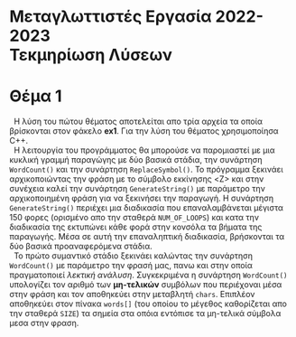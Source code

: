<h1>Μεταγλωττιστές Εργασία 2022-2023<br>
Τεκμηρίωση Λύσεων</h1>


# Θέμα 1

&nbsp; Η λύση του πώτου θέματος αποτελείται απο τρία αρχεία τα οποία βρίσκονται στον φάκελο <b>ex1</b>. Για την λύση του θέματος χρησιμοποίησα C++.<br>
&nbsp; Η λειτουργία του προγράμματος θα μπορούσε να παρομιαστεί με μια κυκλική γραμμή παραγώγης με δύο βασικά στάδια, την συνάρτηση `WordCount()` και την συνάρτηση `ReplaceSymbol()`. Το πρόγραμμα ξεκινάει αρχικοποιώντας την φράση με το σύμβολο εκκίνησης &lt;Z&gt; και στην συνέχεια καλεί την συνάρτηση `GenerateString()` με παράμετρο την αρχικοποιημένη φράση για να ξεκινήσει την παραγωγή. Η συνάρτηση `GenerateString()` περιέχει μια διαδικασία που επαναλαμβάνεται μέγιστα 150 φορες (ορισμένο απο την σταθερά `NUM_OF_LOOPS`) και κατα την διαδικασία της εκτυπώνει κάθε φορά στην κονσόλα τα βήματα της παραγωγής. Μέσα σε αυτή την επαναληπτική διαδικασία, βρήσκονται τα δύο βασικά προαναφερόμενα στάδια.<br>
&nbsp; Το πρώτο συμαντικό στάδιο ξεκινάει καλώντας την συνάρτηση `WordCount()` με παράμετρο την φρασή μας, πανω και στην οποία πραγματοποιεί <i>λεκτική ανάλυση</i>. Συγκεκριμένα η συνάρτηση `WordCount()` υπολογίζει τον αριθμό των <b>μη-τελικών</b> συμβόλων που περιέχοναι μέσα στην φράση και τον αποθηκεύει στην μεταβλητή `chars`. Επιπλέον αποθηκεύει στον πίνακα `words[]` (του οποίου το μέγεθος καθορίζεται απο την σταθερά `SIZE`) τα σημεία στα οπόια εντόπισε τα μη-τελικά σύμβολα μεσα στην φραση.
